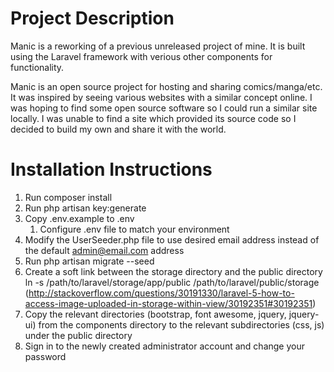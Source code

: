 # Project Description

Manic is a reworking of a previous unreleased project of mine. It is built using the Laravel framework with verious other components for functionality.

Manic is an open source project for hosting and sharing comics/manga/etc.  It was inspired by seeing various websites with a similar concept online.  I was hoping to find some open source software so I could run a similar site locally.  I was unable to find a site which provided its source code so I decided to build my own and share it with the world.

# Installation Instructions

1. Run composer install
2. Run php artisan key:generate
3. Copy .env.example to .env
	1. Configure .env file to match your environment
4. Modify the UserSeeder.php file to use desired email address instead of the default admin@email.com address
5. Run php artisan migrate --seed
6. Create a soft link between the storage directory and the public directory ln -s /path/to/laravel/storage/app/public /path/to/laravel/public/storage (http://stackoverflow.com/questions/30191330/laravel-5-how-to-access-image-uploaded-in-storage-within-view/30192351#30192351)
7. Copy the relevant directories (bootstrap, font awesome, jquery, jquery-ui) from the components directory to the relevant subdirectories (css, js) under the public directory
8. Sign in to the newly created administrator account and change your password